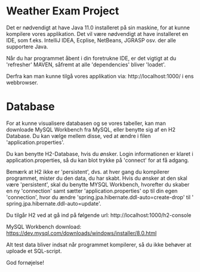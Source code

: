 # Weather Exam Project
Det er nødvendigt at have Java 11.0 installeret på sin maskine, for at kunne kompilere vores applikation. Det vil være nødvendigt at have installeret en IDE, som f.eks. IntelliJ IDEA, Ecplise, NetBeans, JGRASP osv. der alle supportere Java.

Når du har programmet åbent i din foretrukne IDE, er det vigtigt at du 'refresher' MAVEN, såfremt at alle 'dependencies' bliver 'loadet'.

Derfra kan man kunne tilgå vores applikation via: http://localhost:1000/  i ens webbrowser.

# Database
For at kunne visualisere databasen og se vores tabeller, kan man downloade MySQL Workbench fra MySQL, eller benytte sig af en H2 Database. Du kan vælge mellem disse, ved at ændre i filen 'application.properties'.

Du kan benytte H2-Database, hvis du ønsker. Login informationen er klaret i application.properties, så du kan blot trykke på 'connect' for at få adgang.

Bemærk at H2 ikke er 'persistent', dvs. at hver gang du kompilerer programmet, mister du den data, du har skabt. Hvis du ønsker at den skal være 'persistent', skal du benytte MYSQL Workbench, hvorefter du skaber en ny 'connection' samt sætter 'application.properties' op til din egen 'connection', hvor du ændre 'spring.jpa.hibernate.ddl-auto=create-drop' til ' spring.jpa.hibernate.ddl-auto=update'.

Du tilgår H2 ved at gå ind på følgende url: http://localhost:1000/h2-console 

MySQL Workbench download: https://dev.mysql.com/downloads/windows/installer/8.0.html 

Alt test data bliver indsat når programmet kompilerer, så du ikke behøver at uploade et SQL-script.

God fornøjelse!

